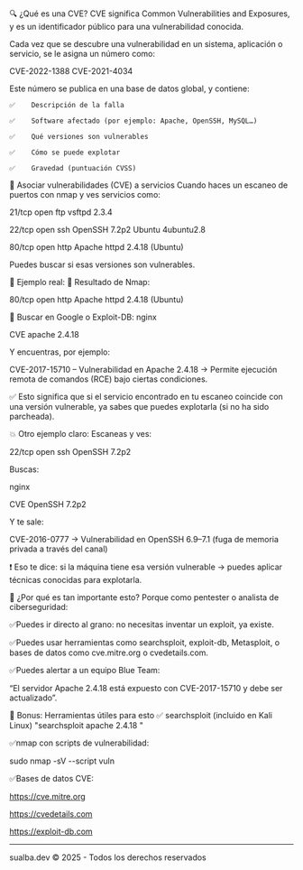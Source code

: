 🔍 ¿Qué es una CVE?
CVE significa Common Vulnerabilities and Exposures, y es un identificador público para una vulnerabilidad conocida.

Cada vez que se descubre una vulnerabilidad en un sistema, aplicación o servicio, se le asigna un número como:

CVE-2022-1388
CVE-2021-4034

Este número se publica en una base de datos global, y contiene:

    ✅    Descripción de la falla

    ✅    Software afectado (por ejemplo: Apache, OpenSSH, MySQL…)

    ✅    Qué versiones son vulnerables

    ✅    Cómo se puede explotar

    ✅    Gravedad (puntuación CVSS)


🔐 Asociar vulnerabilidades (CVE) a servicios
Cuando haces un escaneo de puertos con nmap y ves servicios como:


21/tcp  open  ftp      vsftpd 2.3.4

22/tcp  open  ssh      OpenSSH 7.2p2 Ubuntu 4ubuntu2.8

80/tcp  open  http     Apache httpd 2.4.18 (Ubuntu)

Puedes buscar si esas versiones son vulnerables.

🎯 Ejemplo real:
🔹 Resultado de Nmap:

80/tcp  open  http  Apache httpd 2.4.18 (Ubuntu)

🔹 Buscar en Google o Exploit-DB:
nginx

CVE apache 2.4.18

Y encuentras, por ejemplo:

CVE-2017-15710 – Vulnerabilidad en Apache 2.4.18 → Permite ejecución remota de comandos (RCE) bajo ciertas condiciones.

✅ Esto significa que si el servicio encontrado en tu escaneo coincide con una versión vulnerable, ya sabes que puedes explotarla (si no ha sido parcheada).

💥 Otro ejemplo claro:
Escaneas y ves:

22/tcp open ssh OpenSSH 7.2p2

Buscas:

nginx

CVE OpenSSH 7.2p2

Y te sale:

CVE-2016-0777 → Vulnerabilidad en OpenSSH 6.9–7.1 (fuga de memoria privada a través del canal)

❗ Eso te dice: si la máquina tiene esa versión vulnerable → puedes aplicar técnicas conocidas para explotarla.

🚨 ¿Por qué es tan importante esto?
Porque como pentester o analista de ciberseguridad:

✅Puedes ir directo al grano: no necesitas inventar un exploit, ya existe.

✅Puedes usar herramientas como searchsploit, exploit-db, Metasploit, o bases de datos como cve.mitre.org o cvedetails.com.

✅Puedes alertar a un equipo Blue Team:

“El servidor Apache 2.4.18 está expuesto con CVE-2017-15710 y debe ser actualizado”.


🔧 Bonus: Herramientas útiles para esto
✅ searchsploit (incluido en Kali Linux)
     "searchsploit apache 2.4.18 "

✅nmap con scripts de vulnerabilidad:

  sudo nmap -sV --script vuln <IP>

✅Bases de datos CVE:

https://cve.mitre.org

https://cvedetails.com

https://exploit-db.com



****
sualba.dev © 2025 - Todos los derechos reservados